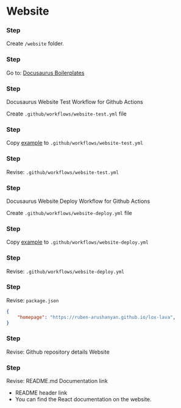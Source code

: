 # Website

[1]: https://github.com/MyPrivateRepositories/docusaurus-boilerplates
[2]: website-test.yml
[3]: website-deploy.yml

### Step

Create `/website` folder.

### Step

Go to: [Docusaurus Boilerplates][1]


### Step

Docusaurus Website Test Workflow for Github Actions

Create  `.github/workflows/website-test.yml` file

### Step

Copy [example][2] to `.github/workflows/website-test.yml`

### Step

Revise: `.github/workflows/website-test.yml`


### Step

Docusaurus Website Deploy Workflow for Github Actions

Create  `.github/workflows/website-deploy.yml` file

### Step

Copy [example][3] to `.github/workflows/website-deploy.yml`

### Step

Revise: `.github/workflows/website-deploy.yml`

### Step

Revise: `package.json`

```json
{
    "homepage": "https://ruben-arushanyan.github.io/lox-lava",
}
```

### Step

Revise: Github repository details Website

### Step

Revise: README.md Documentation link


- README header link
- You can find the React documentation on the website.

